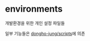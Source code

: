 # environments
개발환경을 위한 개인 설정 파일들

일부 기능들은 [dongho-jung/scripts](https://github.com/dongho-jung/scripts)에 의존
